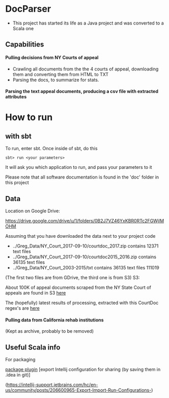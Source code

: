# DocParser

* This project has started its life as a Java project and was converted to a Scala one
    
## Capabilities

#### Pulling decisions from NY Courts of appeal
* Crawling all documents from the the 4 courts of appeal, downloading them and converting them from HTML to TXT
* Parsing the docs, to summarize for stats.
#### Parsing the text appeal documents, producing a csv file with extracted attributes

# How to run

## with sbt

To run, enter sbt. Once inside of sbt, do this

    sbt> run <your parameters>

It will ask you which application to run, and pass your parameters to it

Please note that all software documentation is found in the 'doc' folder in this project

## Data

Location on Google Drive:

https://drive.google.com/drive/u/1/folders/0B2J7VZ46YxKBR0RTc2FGWjlMOHM

Assuming that you have downloaded the data next to your project code

* ../Greg_Data/NY_Court_2017-09-10/courtdoc_2017.zip contains 12371 text files 
* ../Greg_Data/NY_Court_2017-09-10/courtdoc2015_2016.zip contains 36135 text files
* ../Greg_Data/NY_Court_2003-2015/txt contains 36135 text files 111019

(The first two files are from GDrive, the third one is from S3)
S3:

About 100K of appeal documents scraped from the NY State Court of appeals are found in S3 
[here](https://s3-us-west-2.amazonaws.com/darpa-memex/CourtDocs/court_documents.tar)

The (hopefully) latest results of processing, extracted with this CourtDoc regex's are 
[here](https://s3-us-west-2.amazonaws.com/darpa-memex/CourtDocs/CourtDocs-Output.zip)

#### Pulling data from California rehab institutions

(Kept as archive, probably to be removed)

## Useful Scala info

For packaging

[package plugin](https://github.com/sbt/sbt-native-packager)
[export Intellij configuration for sharing (by saving them in .idea in git)]

(https://intellij-support.jetbrains.com/hc/en-us/community/posts/206600965-Export-Import-Run-Configurations-)



    